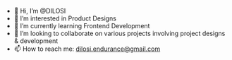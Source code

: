 - 👋 Hi, I’m @DILOSI
- 👀 I’m interested in Product Designs
- 🌱 I’m currently learning Frontend Development
- 💞️ I’m looking to collaborate on various projects involving project designs & development 
- 📫 How to reach me: dilosi.endurance@gmail.com

<!---
DILOSI/DILOSI is a ✨ special ✨ repository because its `README.md` (this file) appears on your GitHub profile.
You can click the Preview link to take a look at your changes.
--->
